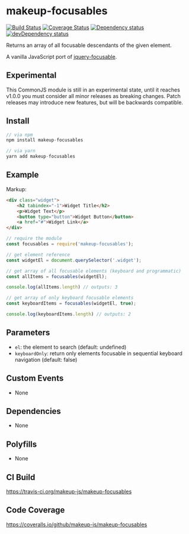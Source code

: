# makeup-focusables

<p>
    <a href="https://travis-ci.org/makeup-js/makeup-focusables"><img src="https://api.travis-ci.org/makeup-js/makeup-focusables.svg?branch=master" alt="Build Status" /></a>
    <a href='https://coveralls.io/github/makeup-js/makeup-focusables?branch=master'><img src='https://coveralls.io/repos/makeup-js/makeup-focusables/badge.svg?branch=master&service=github' alt='Coverage Status' /></a>
    <a href="https://david-dm.org/makeup-js/makeup-focusables"><img src="https://david-dm.org/makeup-js/makeup-focusables.svg" alt="Dependency status" /></a>
    <a href="https://david-dm.org/makeup-js/makeup-focusables#info=devDependencies"><img src="https://david-dm.org/makeup-js/makeup-focusables/dev-status.svg" alt="devDependency status" /></a>
</p>

Returns an array of all focusable descendants of the given element.

A vanilla JavaScript port of <a href="https://github.com/ianmcburnie/jquery-focusable">jquery-focusable</a>.

## Experimental

This CommonJS module is still in an experimental state, until it reaches v1.0.0 you must consider all minor releases as breaking changes. Patch releases may introduce new features, but will be backwards compatible.

## Install

```js
// via npm
npm install makeup-focusables

// via yarn
yarn add makeup-focusables
```

## Example

Markup:

```html
<div class="widget">
    <h2 tabindex="-1">Widget Title</h2>
    <p>Widget Text</p>
    <button type="button">Widget Button</button>
    <a href="#">Widget Link</a>
</div>
```

```js
// require the module
const focusables = require('makeup-focusables');

// get element reference
const widgetEl = document.querySelector('.widget');

// get array of all focusable elements (keyboard and programmatic)
const allItems = focusables(widgetEl);

console.log(allItems.length) // outputs: 3

// get array of only keyboard focusable elements
const keyboardItems = focusables(widgetEl, true);

console.log(keyboardItems.length) // outputs: 2
```

## Parameters

* `el`: the element to search (default: undefined)
* `keyboardOnly`: return only elements focusable in sequential keyboard navigation (default: false)

## Custom Events        

* None

## Dependencies

* None

## Polyfills

* None

## CI Build

https://travis-ci.org/makeup-js/makeup-focusables

## Code Coverage

https://coveralls.io/github/makeup-js/makeup-focusables
